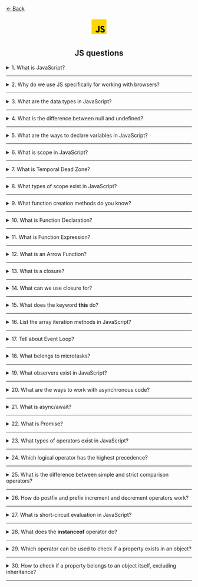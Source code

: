 <a href="../../README.md">← Back</a>

<div align="center">
  <img src="../assets/icons/icons-for-titles/js.png">
  <h2>JS questions</h2>
</div>

<details>
<summary><span>1. What is JavaScript?</span></summary>
<br />

JavaScript is a high-level, interpreted programming language used to create dynamic and interactive elements on web pages

</details>

---

<details>
<summary><span>2. Why do we use JS specifically for working with browsers?</span></summary>
<br />

- Only language supported by all browsers without plugins
- Dynamic content updates without page reloads
- Async capabilities with AJAX, Fetch API and Promises
- Flexible for both simple animations and complex web apps
- Rich ecosystem of libraries and frameworks
- Direct DOM manipulation and styling

</details>

---

<details>
<summary><span>3. What are the data types in JavaScript?</span></summary>
<br />

JavaScript has 8 data types: 7 primitive types and 1 object type.

**Primitive types (non-object):**

1. **Number** – for all numbers (integers and floats)
2. **String** – sequences of characters
3. **Boolean** – `true` or `false`
4. **Null** – special value representing "nothing" or "empty"
5. **Undefined** – variable declared but not assigned
6. **Symbol** – unique and immutable value, mostly for object keys
7. **BigInt** – for large integers beyond `Number.MAX_SAFE_INTEGER`

**Object type:**

8. **Object** – includes arrays, functions, dates, regexes, maps, sets, and custom objects.

</details>

---

<details>
<summary><span>4. What is the difference between null and undefined?</span></summary>
<br />

Both **null** and **undefined** represent "nothing" or absence of value, but they are used differently:

- **undefined** is automatically assigned by JavaScript to variables that are declared but not initialized
- **null** is a data type that programmer explicitly assigns to indicate an intentional absence of value

</details>

---

<details>
<summary><span>5. What are the ways to declare variables in JavaScript?</span></summary>
<br />

`var`:

- Function scope
- Can be reassigned
- Can be redeclared
- Has hoisting but value is undefined before initialization
- Implicit initialization is available

`let`:

- Block scope
- Can be reassigned
- Redeclaration leads to error
- No hoisting, reference error when called before initialization (temporal dead zone)
- Implicit initialization is available

`const`:

- Block scope
- Cannot be reassigned but object properties can be modified
- Redeclaration leads to error
- No hoisting, reference error when called before initialization (temporal dead zone)
- Implicit initialization leads to error

Undeclared variable:

- Global scope (if strict mode is not enabled)
- Can be reassigned without restrictions (x = 10; x = 20;)
- No explicit declaration (x = 5; instead of let x = 5;)
- Has hoisting but can lead to errors in strict mode
- Implicit initialization is possible but unpredictable (y; will create ReferenceError in strict mode)

</details>

---

<details>
<summary><span>6. What is scope in JavaScript?</span></summary>
<br />

Scope in JavaScript is the visibility and accessibility of variables, functions, and objects within the code. It determines where a variable can be referenced during program execution.

</details>

---

<details>
<summary><span>7. What is Temporal Dead Zone?</span></summary>
<br />

This is the period of time during which a variable exists in the context but cannot be used until it is initialized. This applies to variables declared with `let` and `const`

```javascript
console.log(a); // ❌ ReferenceError (TDZ)
let a = 5;
```

</details>

---

<details>
<summary><span>8. What types of scope exist in JavaScript?</span></summary>
<br />

- **Global Scope**: Variables declared outside any function or block are globally accessible throughout the code
- **Function/Local Scope**: Variables declared inside a function are only accessible within that function
- **Block Scope**: Variables declared with let and const are only accessible within the block they are declared in (like if statements or loops)
- **Lexical/Static Scope**: Inner functions have access to variables in their outer scope
- **Module Scope**: Variables declared in a module are only accessible within that module unless explicitly exported

</details>

---

<details>
<summary><span>9. What function creation methods do you know?</span></summary>
<br />

- **Function Declaration**

```javascript
function greet() {}
```

- **Function Expression**

```javascript
const greet = function () {};
```

- **Arrow Function**

```javascript
const greet = () => {};
```

- **Method in an object**

```javascript
const obj = {
	greet() {},
};
```

- **Method in an class**

```javascript
class Greeter {
	greet() {}
}
```

- **Function Constructor**

```javascript
const greet = new Function();
```

</details>

---

<details>
<summary><span>10. What is Function Declaration?</span></summary>
<br />

It is a way to declare a function in JavaScript using the `function` keyword.
Such a function can be called before its definition due to the hoisting mechanism.

Main features:

- Available anywhere in the code after declaration, even if called - before it
- Its name is mandatory
- Does not require assignment to a variable, unlike Function Expression

</details>

---

<details>
<summary><span>11. What is Function Expression?</span></summary>
<br />

It is a way to declare a function in JavaScript where the function is created within an expression and can be assigned to a variable. Unlike Function Declaration, it is not hoisted, so it can only be called after its declaration.

Main features:

- Anonymous functions (without a name) can be used
- The function cannot be called before its declaration; otherwise, an error will occur
- Convenient for passing into callbacks and using in arrow functions

</details>

---

<details>
<summary><span>12. What is an Arrow Function?</span></summary>
<br />

It is a compact syntax for defining functions in JavaScript

Key features:

- Does not have its own `this`, it takes the value from the outer context
- Does not have its own `arguments` object
- Cannot be used as a **constructor** (cannot be called with `new`)
- Does not have `super` or `new.target` properties
- Short and concise syntax
- Automatically returns the result of an expression if there are no curly braces
- If it takes a single parameter, parentheses around the argument can be omitted
</details>

---

<details>
<summary><span>13. What is a closure?</span></summary>
<br />

A closure is a mechanism that allows a function to remember a reference to its lexical environment, even if it no longer exists in the main call stack

</details>

---

<details>
<summary><span>14. What can we use closure for?</span></summary>
<br />

- Preserve state between function calls

```javascript
function debounce(fn, delay) {
	let timerId;
	return (...args) => {
		clearTimeout(timerId);
		timerId = setTimeout(() => fn(...args), delay);
	};
}
```

- Encapsulate data by hiding variables inside a closure, preventing external modification

```javascript
function createCounter(initialValue = 0) {
	let count = initialValue; // private state

	return {
		increment() {
			count++;
		},
		decrement() {
			count--;
		},
		get() {
			return count;
		},
	};
}
```

- Enable functional programming, such as using compose

```javascript
const compose =
	(...funcs) =>
	input =>
		funcs.reduceRight((acc, fn) => fn(acc), input);
```

- Create partially applied functions by fixing some arguments (currying)

```javascript
const add = a => b => a + b;
```

</details>

---

<details>
<summary><span>15. What does the keyword <b>this</b> do?</span></summary>
<br />

The keyword `this` in JavaScript refers to the execution context of a function that is, the object within which the function was called.

**Important:**

- In a regular function, `this` is determined by the function call location (who called it).
- In an arrow function, `this` is determined by the place where the function was declared and never changes, even when called in a different context.

Examples of `this` usage:

- **Object method -** `this` refers to the object itself where the method was called.
- **Regular function (in strict mode) -** `this` is undefined because the function was called outside the object context.
- **Arrow function -** `this` takes its value from the outer context—where the function was declared, not called.
- **Event handler -** `this` refers to the HTML element where the event occurred (e.g., a button).
- **Constructor function (new) -** `this` refers to the newly created object.
- **Class method -** `this` refers to the class instance on which the method was called.

</details>

---

<details>
<summary><span>16. List the array iteration methods in JavaScript?</span></summary>
<br />

- `map` – creates a new array by applying a function to each element
- `forEach` – executes a provided function once for each array element
- `filter` – creates a new array with elements that pass a given condition
- `reduce` – reduces the array to a single value by applying a function to each element
- `some` – checks if at least one element meets the specified condition
- `every` – checks if all elements meet the specified condition
- `find` – returns the first element that matches the given condition
- `findIndex` – returns the index of the first element that matches the condition
- `sort` – sorts the array elements based on a comparison function
- `reverse` – reverses the order of elements in the array
- `flatMap` – iterates over array elements, applies a callback to each one, creates a new array from the results, and removes one level of nesting from the final array

</details>

---

<details>
<summary><span>17. Tell about Event Loop?</span></summary>
<br />

**Event Loop** is a mechanism in JavaScript that ensures the correct execution sequence of tasks.

It consists of three key components:

1. **Call Stack** – the execution stack where synchronous code runs (works on the LIFO principle: last in, first out).
2. **Callback Queue** – stores macro tasks (timers, events, etc.) and operates on the FIFO principle.
3. **Web APIs** – browser or environment interfaces that handle asynchronous operations (`setTimeout`, events, etc.).

One cycle of the Event Loop proceeds as follows:

1. All synchronous code in the Call Stack is executed
2. All microtasks are processed
3. One macro task from the queue is executed

The cycle repeats as long as there are pending tasks.

Event Loop enables JavaScript's asynchronous nature, allowing operations with unknown execution times (such as server requests) to run without blocking the main code execution thread.

</details>

---

<details>
<summary><span>18. What belongs to microtasks?</span></summary>
<br />

- **Promise** - methods `.then()`, `.catch()`, `.finally()`
- **queueMicrotask()** - explicit invocation of a microtask
- **MutationObserver** - observing changes in the DOM

</details>

---

<details>
<summary><span>19. What observers exist in JavaScript?</span></summary>
<br />

1. **MutationObserver** – monitors changes in the DOM
2. **IntersectionObserver** – tracks when an element enters or exits in the viewport
3. **ResizeObserver** – observes changes in an element's size
4. **PerformanceObserver** – monitors performance-related events

</details>

---

<details>
<summary><span>20. What are the ways to work with asynchronous code?</span></summary>
<br />

1. **Callbacks** – a basic approach, but it can lead to "callback hell"
2. **Promises** – a more convenient method for handling asynchronous operations
3. **async/await** – a modern syntax for efficient asynchronous code management

</details>

---

<details>
<summary><span>21. What is async/await?</span></summary>
<br />

This is a syntax for working with asynchronous code, allowing you to write it as if it were synchronous, simplifying readability and error handling.

- **async** before a function means it always returns a Promise
- **await** forces JavaScript to wait for the Promise to resolve before continuing execution

</details>

---

<details>
<summary><span>22. What is Promise?</span></summary>
<br />

**Promise** is a syntax for handling asynchronous code.  
The name is reflecting its essence: a promise is an object that guarantees to return the result of an operation in the future
</br></br>

A promise has **three states**:

1. **pending** – waiting (initial state)
2. **fulfilled** – successfully completed
3. **rejected** – failed with an error
   </br></br>

Promises make it convenient to build **chains**:

- `.then()` – executes on successful completion (**fulfilled**)
- `.catch()` – handles errors (**rejected**)
- `.finally()` – runs regardless of the result
  </br></br>

`.then(resolve, reject)` – takes two optional callbacks.

1. **first** – a function called on successful execution (`resolve`)
2. **second** – a function called in case of an error (`reject`)

But errors are usually handled separately with `.catch()`.
</br></br>

**Promise** also has static methods:

- `Promise.all()` – waits for all promises to resolve or for one to reject
- `Promise.allSettled()` – waits for all promises to complete regardless of the result
- `Promise.race()` – returns the result of the first completed promise (success or failure)
- `Promise.any()` – returns the first **successful** result, ignoring errors

</details>

---

<details>
<summary><span>23. What types of operators exist in JavaScript?</span></summary>
<br />

1. **Arithmetic operators**

   - `+` (addition)
   - `-` (subtraction)
   - `*` (multiplication)
   - `/` (division)
   - `%` (remainder)
   - `**` (exponentiation)
   - `++` (increment)
   - `--` (decrement)

2. **Assignment operators**

   - `=` (simple assignment)
   - `+=`, `-=`, `*=`, `/=`, `%=` (combined assignment operators)
   - `**=` (exponentiation assignment)

3. **Comparison operators**

   - `==` (equal, but without type checking)
   - `===` (strict equality, with type checking)
   - `!=` (not equal)
   - `!==` (strict inequality)
   - `>` (greater than)
   - `<` (less than)
   - `>=` (greater than or equal to)
   - `<=` (less than or equal to)

4. **Logical operators**

   - `&&` (logical "and")
   - `||` (logical "or")
   - `!` (logical "not")

5. **Bitwise operators**

   - `&` (bitwise "and")
   - `|` (bitwise "or")
   - `^` (bitwise "xor")
   - `~` (bitwise "not")
   - `<<` (left shift)
   - `>>` (right shift)
   - `>>>` (zero-fill right shift)

6. **Type operator**

   - `typeof` (returns a string indicating the type of a value)

7. **Nullish coalescing operator**

   - `??` (checks if the left operand is `null` or `undefined`. If so, it returns the right operand)

8. **Ternary Operator**

   - `? :` (conditional operator)

9. **String operators**

   - `+` (string concatenation, joining)
   - `+=` (appending to a string)

10. **Other operators**

- `delete` (removes an object's property)
- `in` (checks for the existence of a property in an object)
- `instanceof` (checks if an object belongs to a certain class)
- `await` (used inside `async` functions for handling promises)
- `new` (creates an instance of an object)

</details>

---

<details>
<summary><span>24. Which logical operator has the highest precedence?</span></summary>
<br />

The `!` (logical "NOT") operator has the highest precedence among logical operators in JavaScript

</details>

---

<details>
<summary><span>25. What is the difference between simple and strict comparison operators?</span></summary>
<br />

1. `==`

- Compares two values without considering their type
- Automatically converts data types if necessary
- Can lead to unexpected results due to implicit type conversion  
  <br /><br />

2. `===`

- Compares both value and type without conversion
- Returns `true` only if both operands have the same type and value
- Prevents errors related to implicit type conversions

</details>

---

<details>
<summary><span>26. How do postfix and prefix increment and decrement operators work?</span></summary>
<br />

- **Prefix increment (`++variable`) and decrement (`--variable`)**  
  Increases/decreases the variable's value first, then returns the updated value

- **Postfix increment (`variable++`) and decrement (`variable--`)**  
  Returns the old value first, then increases/decreases the variable

</details>

---

<details>
<summary><span>27. What is short-circuit evaluation in JavaScript?</span></summary>
<br />

This is a feature of the logical operators `&&` and `||`, where an expression **stops execution** as soon as the result is clear.

```js
let x = a || (b && c);
```

If `a` has a **true** value, the expression **resolves** at `a`, and `b && c` **is not evaluated**.

This helps **optimize code** and **avoid unnecessary computations**, especially in `if` conditions or complex logical expressions.

</details>

---

<details>
<summary><span>28. What does the <b>instanceof</b> operator do?</span></summary>
<br />

It is used to check whether an object belongs to a specific constructor or class

```javascript
class Animal {}
let dog = new Animal();

console.log(dog instanceof Animal); // true (dog was created through Animal)
console.log(dog instanceof Object); // true (all objects inherit from Object)
console.log(dog instanceof Array); // false (dog is not an array)
```

</details>

---

<details>
<summary><span>29. Which operator can be used to check if a property exists in an object?</span></summary>
<br />

The `in` operator checks for the existence of a property in an object, including properties inherited from its prototype

```javascript
let obj = { name: 'Alice' };

console.log('name' in obj); // true (the property exists)
console.log('toString' in obj); // true (inherited from Object.prototype)
```

</details>

---

<details>
<summary><span>30. How to check if a property belongs to an object itself, excluding inheritance?</span></summary>
<br />

The `hasOwnProperty()` method allows checking whether a property is an object's own, excluding inherited properties

```javascript
console.log(obj.hasOwnProperty('name')); // true (own property)
console.log(obj.hasOwnProperty('toString')); // false (inherited)
```

</details>

---

